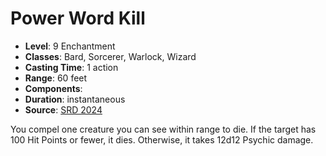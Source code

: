 # Power Word Kill

- **Level**: 9 Enchantment
- **Classes**: Bard, Sorcerer, Warlock, Wizard
- **Casting Time**: 1 action
- **Range**: 60 feet
- **Components**: 
- **Duration**: instantaneous
- **Source**: [SRD 2024](../../../srds/SRD_2024.pdf)

You compel one creature you can see within range to die. If the target has 100 Hit Points or fewer, it dies. Otherwise, it takes 12d12 Psychic damage.

